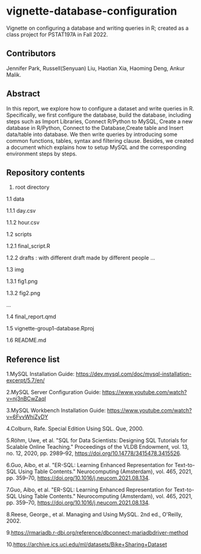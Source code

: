 # vignette-database-configuration
Vignette on configuring a database and writing queries in R; created as a class project for PSTAT197A in Fall 2022.
    
## Contributors
Jennifer Park, Russell(Senyuan) Liu, Haotian Xia, Haoming Deng, Ankur Malik.

## Abstract
In this report, we explore how to configure a dataset and write queries in R. Specifically, we first configure the database, build the database, including steps such as Import Libraries, Connect R/Python to MySQL, Create a new database in R/Python, Connect to the Database,Create table and Insert data/table into database. We then write queries by introducing some common functions, tables, syntax and filtering clause. Besides, we created a document which explains how to setup MySQL and the corresponding environment steps by steps.

## Repository contents
1. root directory

1.1 data

1.1.1 day.csv

1.1.2 hour.csv

1.2 scripts

1.2.1 final_script.R

1.2.2 drafts : with different draft made by different people ...

1.3 img

1.3.1 fig1.png
 
1.3.2 fig2.png

...

1.4 final_report.qmd

1.5 vignette-group1-database.Rproj

1.6 README.md


## Reference list
1.MySQL Installation Guide: https://dev.mysql.com/doc/mysql-installation-excerpt/5.7/en/

2.MySQL Server Configuration Guide: https://www.youtube.com/watch?v=nj3nBCwZaqI

3.MySQL Workbench Installation Guide: https://www.youtube.com/watch?v=6FvvWhiZyDY

4.Colburn, Rafe. Special Edition Using SQL. Que, 2000.

5.Röhm, Uwe, et al. "SQL for Data Scientists: Designing SQL Tutorials for Scalable Online Teaching." Proceedings of the VLDB Endowment, vol. 13, no. 12, 2020, pp. 2989–92, https://doi.org/10.14778/3415478.3415526.

6.Guo, Aibo, et al. "ER-SQL: Learning Enhanced Representation for Text-to-SQL Using Table Contents." Neurocomputing (Amsterdam), vol. 465, 2021, pp. 359–70, https://doi.org/10.1016/j.neucom.2021.08.134.

7.Guo, Aibo, et al. "ER-SQL: Learning Enhanced Representation for Text-to-SQL Using Table Contents." Neurocomputing (Amsterdam), vol. 465, 2021, pp. 359–70, https://doi.org/10.1016/j.neucom.2021.08.134.

8.Reese, George., et al. Managing and Using MySQL. 2nd ed., O'Reilly, 2002.

9.https://rmariadb.r-dbi.org/reference/dbconnect-mariadbdriver-method

10.https://archive.ics.uci.edu/ml/datasets/Bike+Sharing+Dataset

